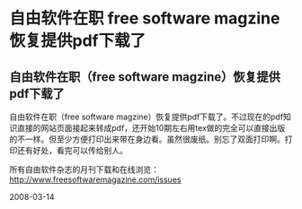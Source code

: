 # 自由软件在职 free software magzine 恢复提供pdf下载了

## 自由软件在职（free software magzine）恢复提供pdf下载了

自由软件在职（free software magzine）恢复提供pdf下载了。不过现在的pdf知识直接的网站页面接起来转成pdf，还开始10期左右用tex做的完全可以直接出版的不一样。但至少方便打印出来带在身边看。虽然很废纸。别忘了双面打印啊。打印还有好处，看完可以传给别人。

所有自由软件杂志的月刊下载和在线浏览： http://www.freesoftwaremagazine.com/issues



2008-03-14